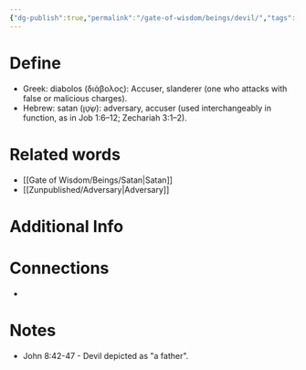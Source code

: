 ```yaml
---
{"dg-publish":true,"permalink":"/gate-of-wisdom/beings/devil/","tags":["#GateWisdom","#Being"]}
---
```


# Define
- Greek: diabolos (διάβολος): Accuser, slanderer (one who attacks with false or malicious charges).
- Hebrew: satan (שָׂטָן): adversary, accuser (used interchangeably in function, as in Job 1:6–12; Zechariah 3:1–2).

# Related words
- [[Gate of Wisdom/Beings/Satan\|Satan]]
- [[Zunpublished/Adversary\|Adversary]]

# Additional Info


# Connections
- 

# Notes
- John 8:42-47 - Devil depicted as "a father". 